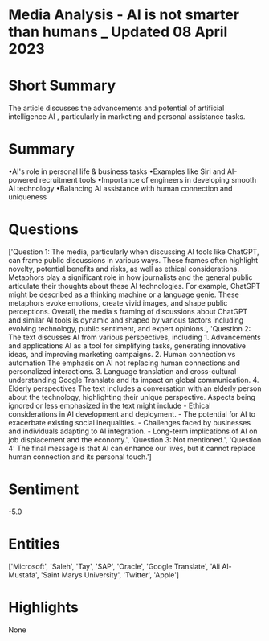 # Media Analysis - AI is not smarter than humans _ Updated 08 April 2023

# Short Summary
The article discusses the advancements and potential of artificial intelligence AI , particularly in marketing and personal assistance tasks.

# Summary
•AI's role in personal life & business tasks
•Examples like Siri and AI-powered recruitment tools
•Importance of engineers in developing smooth AI technology
•Balancing AI assistance with human connection and uniqueness

# Questions
['Question 1: The media, particularly when discussing AI tools like ChatGPT, can frame public discussions in various ways. These frames often highlight novelty, potential benefits and risks, as well as ethical considerations. Metaphors play a significant role in how journalists and the general public articulate their thoughts about these AI technologies. For example, ChatGPT might be described as a thinking machine or a language genie. These metaphors evoke emotions, create vivid images, and shape public perceptions. Overall, the media s framing of discussions about ChatGPT and similar AI tools is dynamic and shaped by various factors including evolving technology, public sentiment, and expert opinions.', 'Question 2: The text discusses AI from various perspectives, including  1. Advancements and applications AI as a tool for simplifying tasks, generating innovative ideas, and improving marketing campaigns. 2. Human connection vs automation The emphasis on AI not replacing human connections and personalized interactions. 3. Language translation and cross-cultural understanding Google Translate and its impact on global communication. 4. Elderly perspectives The text includes a conversation with an elderly person about the technology, highlighting their unique perspective. Aspects being ignored or less emphasized in the text might include  - Ethical considerations in AI development and deployment. - The potential for AI to exacerbate existing social inequalities. - Challenges faced by businesses and individuals adapting to AI integration. - Long-term implications of AI on job displacement and the economy.', 'Question 3: Not mentioned.', 'Question 4: The final message is that AI can enhance our lives, but it cannot replace human connection and its personal touch.']

# Sentiment
-5.0

# Entities
['Microsoft', 'Saleh', 'Tay', 'SAP', 'Oracle', 'Google Translate', 'Ali Al-Mustafa', 'Saint Marys University', 'Twitter', 'Apple']

# Highlights
None

